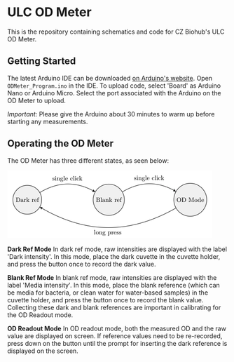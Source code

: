 # ULC OD Meter

 This is the repository containing schematics and code for CZ Biohub's ULC OD Meter. 


## Getting Started
The latest Arduino IDE can be downloaded [on Arduino's website](https://www.arduino.cc/en/software). Open `ODMeter_Program.ino` in the IDE. To upload code, select 'Board' as Arduino Nano or Arduino Micro. Select the port associated with the Arduino on the OD Meter to upload. 

*Important:* Please give the Arduino about 30 minutes to warm up before starting any measurements.

## Operating the OD Meter
The OD Meter has three different states, as seen below:


![OD State Machine](OD_StateMachine.png)



**Dark Ref Mode**
In dark ref mode, raw intensities are displayed with the label 'Dark intensity'. In this mode, place the dark cuvette in the cuvette holder, and press the button once to record the dark value.

**Blank Ref Mode**
In blank ref mode, raw intensities are displayed with the label 'Media intensity'. In this mode, place the blank reference (which can be media for bacteria, or clean water for water-based samples) in the cuvette holder, and press the button once to record the blank value. Collecting these dark and blank references are important in calibrating for the OD Readout mode.

**OD Readout Mode**
In OD readout mode, both the measured OD and the raw value are displayed on screen. If reference values need to be re-recorded, press down on the button until the prompt for inserting the dark reference is displayed on the screen.
